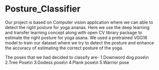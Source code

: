 # Posture_Classifier

Our project is based on Computer vision application where we can able to
detect the right posture for yoga ananas. Here we use the deep learning and transfer learning
concept along with open CV library package to estimate the right posture for yoga
asana. We used a pretrained VGG16 model to train our dataset where we try to detect the posture and enhance
the accuracy of estimating the correct posture of the yoga.

The poses that we had decided to classify are-
1.Downword dog pose\n
2.Tree Pose\n
3.Godess pose\n
4.Plank pose\n
5.Warrior pose
